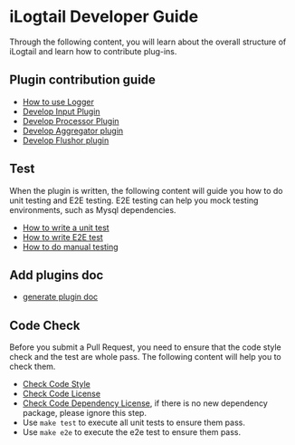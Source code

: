 # iLogtail Developer Guide
Through the following content, you will learn about the overall structure of iLogtail and learn how to contribute plug-ins.

## Plugin contribution guide
- [How to use Logger](How-to-use-logger.md)
- [Develop Input Plugin](How-to-write-input-plugins.md)
- [Develop Processor Plugin](How-to-write-processor-plugins.md)
- [Develop Aggregator plugin](How-to-write-aggregator-plugins.md)
- [Develop Flushor plugin](How-to-write-flusher-plugins.md)

## Test
When the plugin is written, the following content will guide you how to do unit testing and E2E testing. E2E testing can help you mock testing environments, such as Mysql dependencies.
- [How to write a unit test](How-to-write-unit-test.md)
- [How to write E2E test](../../../test/README.md)
- [How to do manual testing](How-to-do-manual-test.md)

## Add plugins doc
- [generate plugin doc](./How-to-genernate-plugin-doc.md)

## Code Check
Before you submit a Pull Request, you need to ensure that the code style check and the test are whole pass. The following content will help you to check them.
- [Check Code Style](How-to-chek-codestyle.md)
- [Check Code License](How-to-check-license.md)
- [Check Code Dependency License](How-to-chek-dependency-license.md), if there is no new dependency package, please ignore this step.
- Use `make test` to execute all unit tests to ensure them pass.
- Use `make e2e` to execute the e2e test to ensure them pass.
